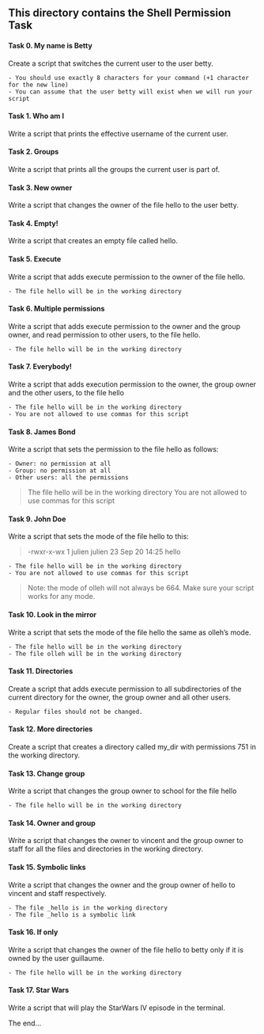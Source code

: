 ## This directory contains the Shell Permission Task

#### Task 0. My name is Betty
Create a script that switches the current user to the user betty.

```
- You should use exactly 8 characters for your command (+1 character for the new line)
- You can assume that the user betty will exist when we will run your script
```

#### Task 1. Who am I
Write a script that prints the effective username of the current user.

#### Task 2. Groups
Write a script that prints all the groups the current user is part of.

#### Task 3. New owner
Write a script that changes the owner of the file hello to the user betty.

#### Task 4. Empty!
Write a script that creates an empty file called hello.

#### Task 5. Execute
Write a script that adds execute permission to the owner of the file hello.

```
- The file hello will be in the working directory
```

#### Task 6. Multiple permissions
Write a script that adds execute permission to the owner and the group owner, and read permission to other users, to the file hello.

```
- The file hello will be in the working directory
```

#### Task 7. Everybody!
Write a script that adds execution permission to the owner, the group owner and the other users, to the file hello

```
- The file hello will be in the working directory
- You are not allowed to use commas for this script
```

#### Task 8. James Bond
Write a script that sets the permission to the file hello as follows:

```
- Owner: no permission at all
- Group: no permission at all
- Other users: all the permissions
```
> The file hello will be in the working directory You are not allowed to use commas for this script

#### Task 9. John Doe
Write a script that sets the mode of the file hello to this:

> -rwxr-x-wx 1 julien julien 23 Sep 20 14:25 hello

```
- The file hello will be in the working directory
- You are not allowed to use commas for this script
```
> Note: the mode of olleh will not always be 664. Make sure your script works for any mode.

#### Task  10. Look in the mirror
Write a script that sets the mode of the file hello the same as olleh’s mode.

```
- The file hello will be in the working directory
- The file olleh will be in the working directory
```

#### Task 11. Directories
Create a script that adds execute permission to all subdirectories of the current directory for the owner, the group owner and all other users.

```
- Regular files should not be changed.
```

#### Task 12. More directories
Create a script that creates a directory called my_dir with permissions 751 in the working directory.

#### Task 13. Change group
Write a script that changes the group owner to school for the file hello

```
- The file hello will be in the working directory
```

#### Task 14. Owner and group
Write a script that changes the owner to vincent and the group owner to staff for all the files and directories in the working directory.

#### Task 15. Symbolic links
Write a script that changes the owner and the group owner of hello to vincent and staff respectively.

```
- The file _hello is in the working directory
- The file _hello is a symbolic link
```

#### Task 16. If only
Write a script that changes the owner of the file hello to betty only if it is owned by the user guillaume.

```
- The file hello will be in the working directory
```

#### Task 17. Star Wars
Write a script that will play the StarWars IV episode in the terminal.

The end...
